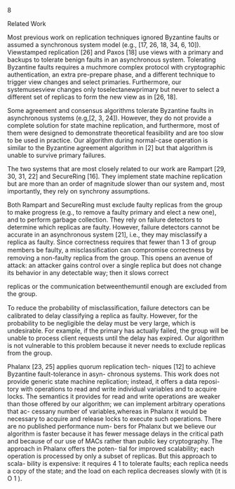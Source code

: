 8

Related Work

Most previous work on replication techniques ignored Byzantine faults or assumed a synchronous system model (e.g., [17, 26, 18, 34, 6, 10]). Viewstamped replication [26] and Paxos [18] use views with a primary and backups to tolerate benign faults in an asynchronous system. Tolerating Byzantine faults requires a muchmore complex protocol with cryptographic authentication, an extra pre-prepare phase, and a different technique to trigger view changes and select primaries. Furthermore, our systemusesview changes only toselectanewprimary but never to select a different set of replicas to form the new view as in [26, 18].

Some agreement and consensus algorithms tolerate Byzantine faults in asynchronous systems (e.g,[2, 3, 24]). However, they do not provide a complete solution for state machine replication, and furthermore, most of them were designed to demonstrate theoretical feasibility and are too slow to be used in practice. Our algorithm during normal-case operation is similar to the Byzantine agreement algorithm in [2] but that algorithm is unable to survive primary failures.

The two systems that are most closely related to our work are Rampart [29, 30, 31, 22] and SecureRing [16]. They implement state machine replication but are more than an order of magnitude slower than our system and, most importantly, they rely on synchrony assumptions.

Both Rampart and SecureRing must exclude faulty replicas from the group to make progress (e.g., to remove a faulty primary and elect a new one), and to perform garbage collection. They rely on failure detectors to determine which replicas are faulty. However, failure detectors cannot be accurate in an asynchronous system [21], i.e., they may misclassify a replica as faulty. Since correctness requires that fewer than 1 3 of group members be faulty, a misclassiﬁcation can compromise correctness by removing a non-faulty replica from the group. This opens an avenue of attack: an attacker gains control over a single replica but does not change its behavior in any detectable way; then it slows correct

replicas or the communication betweenthemuntil enough are excluded from the group.

To reduce the probability of misclassiﬁcation, failure detectors can be calibrated to delay classifying a replica as faulty. However, for the probability to be negligible the delay must be very large, which is undesirable. For example, if the primary has actually failed, the group will be unable to process client requests until the delay has expired. Our algorithm is not vulnerable to this problem because it never needs to exclude replicas from the group.

Phalanx [23, 25] applies quorum replication tech- niques [12] to achieve Byzantine fault-tolerance in asyn- chronous systems. This work does not provide generic state machine replication; instead, it offers a data reposi- tory with operations to read and write individual variables and to acquire locks. The semantics it provides for read and write operations are weaker than those offered by our algorithm; we can implement arbitrary operations that ac- cessany number of variables,whereas in Phalanx it would be necessary to acquire and release locks to execute such operations. There are no published performance num- bers for Phalanx but we believe our algorithm is faster because it has fewer message delays in the critical path and because of our use of MACs rather than public key cryptography. The approach in Phalanx offers the poten- tial for improved scalability; each operation is processed by only a subset of replicas. But this approach to scala- bility is expensive: it requires 4 1 to tolerate faults; each replica needs a copy of the state; and the load on each replica decreases slowly with (it is O 1 ).

